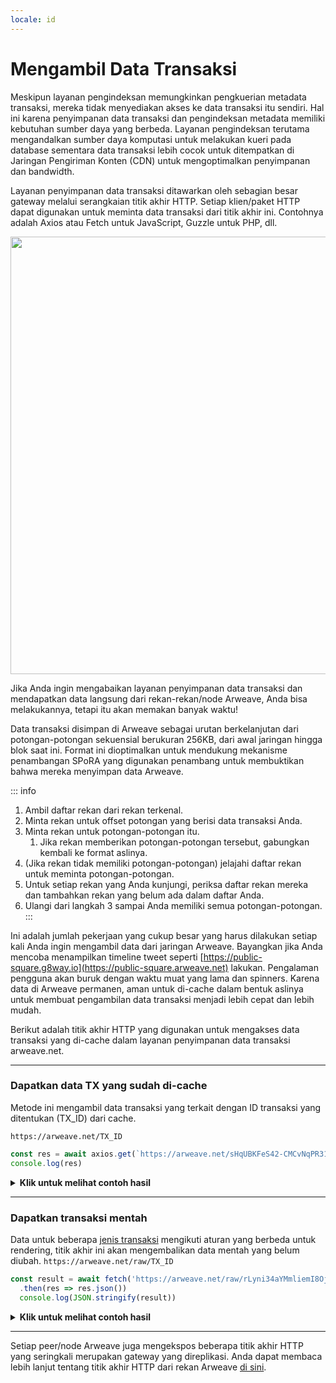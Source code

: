 ```yaml
---
locale: id
---
```


# Mengambil Data Transaksi

Meskipun layanan pengindeksan memungkinkan pengkuerian metadata transaksi, mereka tidak menyediakan akses ke data transaksi itu sendiri. Hal ini karena penyimpanan data transaksi dan pengindeksan metadata memiliki kebutuhan sumber daya yang berbeda. Layanan pengindeksan terutama mengandalkan sumber daya komputasi untuk melakukan kueri pada database sementara data transaksi lebih cocok untuk ditempatkan di Jaringan Pengiriman Konten (CDN) untuk mengoptimalkan penyimpanan dan bandwidth.

Layanan penyimpanan data transaksi ditawarkan oleh sebagian besar gateway melalui serangkaian titik akhir HTTP. Setiap klien/paket HTTP dapat digunakan untuk meminta data transaksi dari titik akhir ini. Contohnya adalah Axios atau Fetch untuk JavaScript, Guzzle untuk PHP, dll.

<img src="https://ar-io.net/VZs292M6mq8LqvjLMdoHGD45qZKDnITQVAmiM9O2KSI" width="700">

Jika Anda ingin mengabaikan layanan penyimpanan data transaksi dan mendapatkan data langsung dari rekan-rekan/node Arweave, Anda bisa melakukannya, tetapi itu akan memakan banyak waktu!

Data transaksi disimpan di Arweave sebagai urutan berkelanjutan dari potongan-potongan sekuensial berukuran 256KB, dari awal jaringan hingga blok saat ini. Format ini dioptimalkan untuk mendukung mekanisme penambangan SPoRA yang digunakan penambang untuk membuktikan bahwa mereka menyimpan data Arweave.

::: info
1. Ambil daftar rekan dari rekan terkenal.
2. Minta rekan untuk offset potongan yang berisi data transaksi Anda.
3. Minta rekan untuk potongan-potongan itu.
   1. Jika rekan memberikan potongan-potongan tersebut, gabungkan kembali ke format aslinya.
4. (Jika rekan tidak memiliki potongan-potongan) jelajahi daftar rekan untuk meminta potongan-potongan.
5. Untuk setiap rekan yang Anda kunjungi, periksa daftar rekan mereka dan tambahkan rekan yang belum ada dalam daftar Anda.
6. Ulangi dari langkah 3 sampai Anda memiliki semua potongan-potongan.
:::

Ini adalah jumlah pekerjaan yang cukup besar yang harus dilakukan setiap kali Anda ingin mengambil data dari jaringan Arweave. Bayangkan jika Anda mencoba menampilkan timeline tweet seperti [https://public-square.g8way.io](https://public-square.arweave.net) lakukan. Pengalaman pengguna akan buruk dengan waktu muat yang lama dan spinners. Karena data di Arweave permanen, aman untuk di-cache dalam bentuk aslinya untuk membuat pengambilan data transaksi menjadi lebih cepat dan lebih mudah.

Berikut adalah titik akhir HTTP yang digunakan untuk mengakses data transaksi yang di-cache dalam layanan penyimpanan data transaksi arweave.net.

<hr />

### Dapatkan data TX yang sudah di-cache
Metode ini mengambil data transaksi yang terkait dengan ID transaksi yang ditentukan (TX_ID) dari cache.

`https://arweave.net/TX_ID`

```js
const res = await axios.get(`https://arweave.net/sHqUBKFeS42-CMCvNqPR31yEP63qSJG3ImshfwzJJF8`)
console.log(res)
```

<details>
<summary><b>Klik untuk melihat contoh hasil</b></summary>

```json
{
    "data": {
        "ticker": "ANT-PENDING",
        "name": "pending",
        "owner": "NlNd_PcajvxAkOweo7rZHJKiIJ7vW1WXt9vb6CzGmC0",
        "controller": "NlNd_PcajvxAkOweo7rZHJKiIJ7vW1WXt9vb6CzGmC0",
        "evolve": null,
        "records": {
            "@": "As-g0fqvO_ALZpSI8yKfCZaFtnmuwWasY83BQ520Duw"
        },
        "balances": {
            "NlNd_PcajvxAkOweo7rZHJKiIJ7vW1WXt9vb6CzGmC0": 1
        }
    },
    "status": 200,
    "statusText": "",
    "headers": {
        "cache-control": "public,must-revalidate,max-age=2592000",
        "content-length": "291",
        "content-type": "application/json; charset=utf-8"
    },
    "config": {
        "transitional": {
            "silentJSONParsing": true,
            "forcedJSONParsing": true,
            "clarifyTimeoutError": false
        },
        "adapter": [
            "xhr",
            "http"
        ],
        "transformRequest": [
            null
        ],
        "transformResponse": [
            null
        ],
        "timeout": 0,
        "xsrfCookieName": "XSRF-TOKEN",
        "xsrfHeaderName": "X-XSRF-TOKEN",
        "maxContentLength": -1,
        "maxBodyLength": -1,
        "env": {},
        "headers": {
            "Accept": "application/json, text/plain, */*"
        },
        "method": "get",
        "url": "https://arweave.net/sHqUBKFeS42-CMCvNqPR31yEP63qSJG3ImshfwzJJF8"
    },
    "request": {}
}

```
</details>
<hr />

### Dapatkan transaksi mentah
Data untuk beberapa [jenis transaksi](manifests.md) mengikuti aturan yang berbeda untuk rendering, titik akhir ini akan mengembalikan data mentah yang belum diubah.
`https://arweave.net/raw/TX_ID`

```js
const result = await fetch('https://arweave.net/raw/rLyni34aYMmliemI8OjqtkE_JHHbFMb24YTQHGe9geo')
  .then(res => res.json())
  console.log(JSON.stringify(result))
```

<details>
<summary><b>Klik untuk melihat contoh hasil</b></summary>

```json
{
  "manifest": "arweave/paths",
  "version": "0.1.0",
  "index": {
    "path": "index.html"
  },
  "paths": {
    "index.html": {
      "id": "FOPrEoqqk184Bnk9KrnQ0MTZFOM1oXb0JZjJqhluv

78"
    }
  }
}
```

</details>
<hr/>

Setiap peer/node Arweave juga mengekspos beberapa titik akhir HTTP yang seringkali merupakan gateway yang direplikasi. Anda dapat membaca lebih lanjut tentang titik akhir HTTP dari rekan Arweave [di sini](/references/http-api.md).
